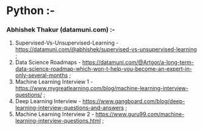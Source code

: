 # Python :-

### Abhishek Thakur (datamuni.com) :-
1) Supervised-Vs-Unsupervised-Learning - https://datamuni.com/@abhishek/supervised-vs-unsupervised-learning ;
2) Data Science Roadmaps - https://datamuni.com/@Artgor/a-long-term-data-science-roadmap-which-won-t-help-you-become-an-expert-in-only-several-months ;
3) Machine Learning Interview 1 - https://www.mygreatlearning.com/blog/machine-learning-interview-questions/ ;
4) Deep Learning Interview - https://www.gangboard.com/blog/deep-learning-interview-questions-and-answers ;
5) Machine Learning Interview 2  - https://www.guru99.com/machine-learning-interview-questions.html ;

